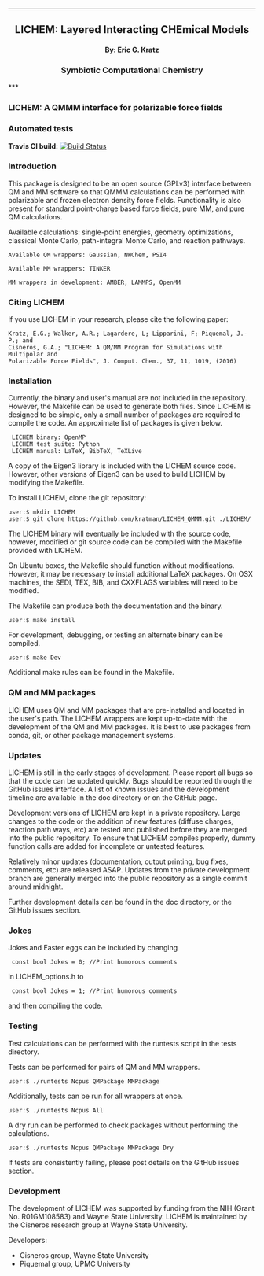 
[//]: # (Mixture of GitHub markdown and HTML. HTML is needed for formatting.)

***
<div align=center> <h2>
LICHEM: Layered Interacting CHEmical Models
</h2> </div>

<div align=center> <h4> By: Eric G. Kratz </h4> </div>

<div align=center> <h3> Symbiotic Computational Chemistry </h3> </div>
***

### LICHEM: A QMMM interface for polarizable force fields

### Automated tests

**Travis CI build:** [![Build Status](https://travis-ci.org/kratman/LICHEM_QMMM.svg?branch=master)](https://travis-ci.org/kratman/LICHEM_QMMM)

### Introduction

This package is designed to be an open source (GPLv3) interface between QM
and MM software so that QMMM calculations can be performed with polarizable
and frozen electron density force fields. Functionality is also present for
standard point-charge based force fields, pure MM, and pure QM calculations.

Available calculations: single-point energies, geometry optimizations,
classical Monte Carlo, path-integral Monte Carlo, and reaction pathways.
```
Available QM wrappers: Gaussian, NWChem, PSI4

Available MM wrappers: TINKER

MM wrappers in development: AMBER, LAMMPS, OpenMM
```

### Citing LICHEM

If you use LICHEM in your research, please cite the following paper:

```
Kratz, E.G.; Walker, A.R.; Lagardere, L; Lipparini, F; Piquemal, J.-P.; and
Cisneros, G.A.; "LICHEM: A QM/MM Program for Simulations with Multipolar and
Polarizable Force Fields", J. Comput. Chem., 37, 11, 1019, (2016)
```

### Installation

Currently, the binary and user's manual are not included in the repository.
However, the Makefile can be used to generate both files. Since LICHEM is
designed to be simple, only a small number of packages are required to compile
the code. An approximate list of packages is given below.
```
 LICHEM binary: OpenMP
 LICHEM test suite: Python
 LICHEM manual: LaTeX, BibTeX, TeXLive
```
A copy of the Eigen3 library is included with the LICHEM source code.
However, other versions of Eigen3 can be used to build LICHEM by modifying
the Makefile.

To install LICHEM, clone the git repository:
```
user:$ mkdir LICHEM
user:$ git clone https://github.com/kratman/LICHEM_QMMM.git ./LICHEM/
```

The LICHEM binary will eventually be included with the source code,
however, modified or git source code can be compiled with the Makefile
provided with LICHEM.

On Ubuntu boxes, the Makefile should function without modifications. However,
it may be necessary to install additional LaTeX packages. On OSX machines,
the SEDI, TEX, BIB, and CXXFLAGS variables will need to be modified.

The Makefile can produce both the documentation and the binary.
```
user:$ make install
```

For development, debugging, or testing an alternate binary can be compiled.
```
user:$ make Dev
```

Additional make rules can be found in the Makefile.

### QM and MM packages

LICHEM uses QM and MM packages that are pre-installed and located in the
user's path. The LICHEM wrappers are kept up-to-date with the development of
the QM and MM packages. It is best to use packages from conda, git, or other
package management systems.

### Updates

LICHEM is still in the early stages of development. Please report all bugs so
that the code can be updated quickly. Bugs should be reported through the
GitHub issues interface. A list of known issues and the development timeline
are available in the doc directory or on the GitHub page.

Development versions of LICHEM are kept in a private repository. Large changes
to the code or the addition of new features (diffuse charges, reaction path
ways, etc) are tested and published before they are merged into the public
repository. To ensure that LICHEM compiles properly, dummy function calls are
added for incomplete or untested features.

Relatively minor updates (documentation, output printing, bug fixes, comments,
etc) are released ASAP. Updates from the private development branch are
generally merged into the public repository as a single commit around
midnight.

Further development details can be found in the doc directory, or the GitHub
issues section.

### Jokes

Jokes and Easter eggs can be included by changing
```
 const bool Jokes = 0; //Print humorous comments
```
in LICHEM_options.h to
```
 const bool Jokes = 1; //Print humorous comments
```
and then compiling the code.

### Testing

Test calculations can be performed with the runtests script in the tests
directory.

Tests can be performed for pairs of QM and MM wrappers.
```
user:$ ./runtests Ncpus QMPackage MMPackage
```

Additionally, tests can be run for all wrappers at once.
```
user:$ ./runtests Ncpus All
```

A dry run can be performed to check packages without performing the
calculations.
```
user:$ ./runtests Ncpus QMPackage MMPackage Dry
```

If tests are consistently failing, please post details on the GitHub issues
section.

### Development

The development of LICHEM was supported by funding from the NIH (Grant No.
R01GM108583) and Wayne State University. LICHEM is maintained by the Cisneros
research group at Wayne State University.

Developers:
<ul>
  <li>Cisneros group, Wayne State University
  <li>Piquemal group, UPMC University
</ul>

